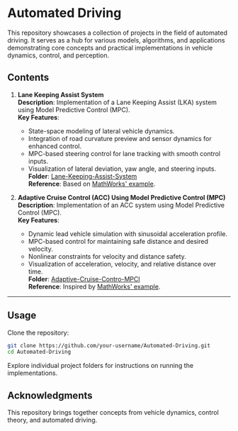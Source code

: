 
# Automated Driving

This repository showcases a collection of projects in the field of automated driving. It serves as a hub for various models, algorithms, and applications demonstrating core concepts and practical implementations in vehicle dynamics, control, and perception.

## Contents

1. **Lane Keeping Assist System**  
   **Description**: Implementation of a Lane Keeping Assist (LKA) system using Model Predictive Control (MPC).  
   **Key Features**:  
   - State-space modeling of lateral vehicle dynamics.  
   - Integration of road curvature preview and sensor dynamics for enhanced control.  
   - MPC-based steering control for lane tracking with smooth control inputs.  
   - Visualization of lateral deviation, yaw angle, and steering inputs.  
   **Folder**: [Lane-Keeping-Assist-System](./Lane-Keeping-Assist-System)  
   **Reference**: Based on [MathWorks' example](https://de.mathworks.com/help/mpc/ug/lane-keeping-assist-system-using-model-predictive-control.html).

2. **Adaptive Cruise Control (ACC) Using Model Predictive Control (MPC)**  
   **Description**: Implementation of an ACC system using Model Predictive Control (MPC).  
   **Key Features**:  
   - Dynamic lead vehicle simulation with sinusoidal acceleration profile.  
   - MPC-based control for maintaining safe distance and desired velocity.  
   - Nonlinear constraints for velocity and distance safety.  
   - Visualization of acceleration, velocity, and relative distance over time.  
   **Folder**: [Adaptive-Cruise-Contro-MPCl](./Adaptive-Cruise-Control-MPC)  
   **Reference**: Inspired by [MathWorks' example](https://de.mathworks.com/help/mpc/ug/adaptive-cruise-control-using-model-predictive-controller.html).

---

## Usage

Clone the repository:  
```bash
git clone https://github.com/your-username/Automated-Driving.git
cd Automated-Driving
```

Explore individual project folders for instructions on running the implementations.

## Acknowledgments

This repository brings together concepts from vehicle dynamics, control theory, and automated driving.
